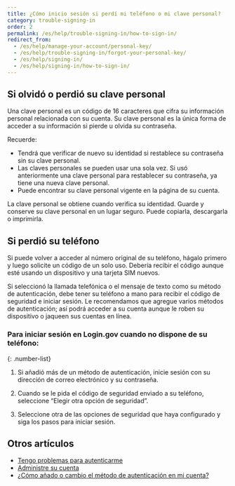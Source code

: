 ```yaml
---
title: ¿Cómo inicio sesión si perdí mi teléfono o mi clave personal?
category: trouble-signing-in
order: 2
permalink: /es/help/trouble-signing-in/how-to-sign-in/
redirect_from:
  - /es/help/manage-your-account/personal-key/
  - /es/help/trouble-signing-in/forgot-your-personal-key/
  - /es/help/signing-in/
  - /es/help/signing-in/how-to-sign-in/
---
```


## Si olvidó o perdió su clave personal

Una clave personal es un código de 16 caracteres que cifra su información personal relacionada con su cuenta. Su clave personal es la única forma de acceder a su información si pierde u olvida su contraseña.

Recuerde:

- Tendrá que verificar de nuevo su identidad si restablece su contraseña sin su clave personal.
- Las claves personales se pueden usar una sola vez. Si usó anteriormente una clave personal para restablecer su contraseña, ya tiene una nueva clave personal.
- Puede encontrar su clave personal vigente en la página de su cuenta.

La clave personal se obtiene cuando verifica su identidad. Guarde y conserve su clave personal en un lugar seguro. Puede copiarla, descargarla o imprimirla.

## Si perdió su teléfono

Si puede volver a acceder al número original de su teléfono, hágalo primero y luego solicite un código de un solo uso. Debería recibir el código aunque esté usando un dispositivo y una tarjeta SIM nuevos.

Si seleccionó la llamada telefónica o el mensaje de texto como su método de autenticación, debe tener su teléfono a mano para recibir el código de seguridad e iniciar sesión. Le recomendamos que agregue varios métodos de autenticación; así podrá acceder a su cuenta aunque le roben su dispositivo o jaqueen sus cuentas en línea.

### Para iniciar sesión en Login.gov cuando no dispone de su teléfono:

{: .number-list}

1. Si añadió más de un método de autenticación, inicie sesión con su dirección de correo electrónico y su contraseña.

1. Cuando se le pida el código de seguridad enviado a su teléfono, seleccione “Elegir otra opción de seguridad”.

1. Seleccione otra de las opciones de seguridad que haya configurado y siga los pasos para iniciar sesión.

## Otros artículos

* [Tengo problemas para autenticarme](/es/help/trouble-signing-in/issues-with-authentication-methods/)
* [Administre su cuenta](/es/help/manage-your-account/overview/)
* [¿Cómo añado o cambio el método de autenticación en mi cuenta?](/es/help/manage-your-account/add-or-change-your-authentication-method/)
